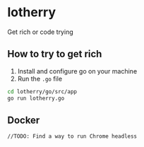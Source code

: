 # lotherry

Get rich or code trying

## How to try to get rich

1. Install and configure go on your machine
2. Run the `.go` file

```bash
cd lotherry/go/src/app
go run lotherry.go
```

## Docker

```bash
//TODO: Find a way to run Chrome headless
```
